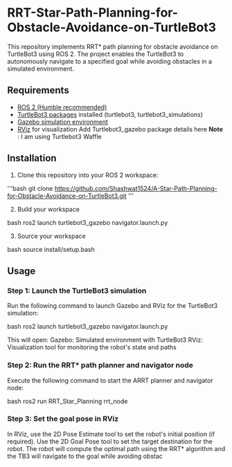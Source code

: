 # RRT-Star-Path-Planning-for-Obstacle-Avoidance-on-TurtleBot3
This repository implements RRT* path planning for obstacle avoidance on TurtleBot3 using ROS 2. The project enables the TurtleBot3 to autonomously navigate to a specified goal while avoiding obstacles in a simulated environment.

## Requirements

- [ROS 2 (Humble recommended)](https://docs.ros.org/en/humble/Installation.html)
- [TurtleBot3 packages]([https://emanual.robotis.com/docs/en/platform/turtlebot3/quick-start/](https://emanual.robotis.com/docs/en/platform/turtlebot3/simulation/)) installed (turtlebot3, turtlebot3_simulations)
- [Gazebo simulation environment](https://gazebosim.org/)
- [RViz](https://docs.ros.org/en/rolling/Tutorials/Using-RViz-with-SLAM.html) for visualization Add Turtlebot3_gazebo package details here
**Note** : I am using Turtlebot3 Waffle
## Installation

1. Clone this repository into your ROS 2 workspace:
   
'''bash
   git clone https://github.com/Shashwat1524/A-Star-Path-Planning-for-Obstacle-Avoidance-on-TurtleBot3.git
'''

2. Build your workspace

   
bash
   ros2 launch turtlebot3_gazebo navigator.launch.py

   
3. Source  your workspace
   
bash
   source install/setup.bash


## Usage
### Step 1: Launch the TurtleBot3 simulation
Run the following command to launch Gazebo and RViz for the TurtleBot3 simulation:

bash
ros2 launch turtlebot3_gazebo navigator.launch.py


This will open:
Gazebo: Simulated environment with TurtleBot3
RViz: Visualization tool for monitoring the robot's state and paths

### Step 2: Run the RRT* path planner and navigator node
Execute the following command to start the ARRT planner and navigator node:

bash
ros2 run RRT_Star_Planning rrt_node


### Step 3: Set the goal pose in RViz
In RViz, use the 2D Pose Estimate tool to set the robot's initial position (if required).
Use the 2D Goal Pose tool to set the target destination for the robot.
The robot will compute the optimal path using the RRT* algorithm and the TB3 will navigate to the goal while avoiding obstac
